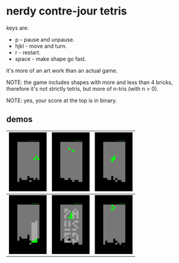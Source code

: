 
# nerdy contre-jour tetris

keys are:

 - p     - pause and unpause.
 - hjkl  - move and turn.
 - r     - restart.
 - space - make shape go fast.

it's more of an art work than an actual game.

NOTE: the game includes shapes with more and less than 4 bricks, therefore it's
not strictly tetris, but more of n-tris (with n > 0).

NOTE: yes, your score at the top is in binary.

## demos

| <img width='100' alt='demo' src='./demo/08fe6df026f981ab8305.png'> | <img width='100' alt='demo' src='./demo/4a8bb691b238b2f5ea92.png'> | <img width='100' alt='demo' src='./demo/6ee649c50a4514c61026.png'> |
|:------------------------------------------------------------------:|:------------------------------------------------------------------:|:------------------------------------------------------------------:|
| <img width='100' alt='demo' src='./demo/d84e40254070093bc5c4.png'> | <img width='100' alt='demo' src='./demo/ee2c5ec6275a8f07f031.png'> | <img width='100' alt='demo' src='./demo/fc2c11c3a3033af9036f.png'> |
